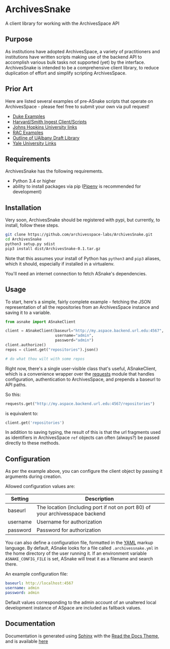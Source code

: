 # ArchivesSnake
A client library for working with the ArchivesSpace API

## Purpose
As institutions have adopted ArchivesSpace, a variety of practitioners and institutions have written scripts making use of
the backend API to accomplish various bulk tasks not supported (yet) by the interface.  ArchivesSnake is intended to be
a comprehensive client library, to reduce duplication of effort and simplify scripting ArchivesSpace.

## Prior Art
Here are listed several examples of pre-ASnake scripts that operate on ArchivesSpace - please feel free to submit your
own via pull request!

* [Duke Examples](Duke_links.md)
* [Harvard/Smith Ingest Client/Scripts](HarvardSmithLinks.md)
* [Johns Hopkins University links](Johns_Hopkins_University_links.md)
* [RAC Examples](RAC_links.md)
* [Outline of UAlbany Draft Library](ualbanyExample.md)
* [Yale University Links](Yale_Links.md)

## Requirements
ArchivesSnake has the following requirements.

- Python 3.4 or higher
- ability to install packages via pip ([Pipenv](https://docs.pipenv.org/) is recommended for development)

## Installation
Very soon, ArchivesSnake should be registered with pypi, but currently, to install, follow these steps.

``` bash
git clone https://github.com/archivesspace-labs/ArchivesSnake.git
cd ArchivesSnake
python3 setup.py sdist
pip3 install dist/ArchivesSnake-0.1.tar.gz
```

Note that this assumes your install of Python has `python3` and `pip3` aliases, which it should, especially if installed in a virtualenv.

You'll need an internet connection to fetch ASnake's dependencies.

## Usage
To start, here's a simple, fairly complete example - fetching the JSON representation of all the repositories from an ArchivesSpace instance and saving it to a variable.

``` python
from asnake import ASnakeClient

client = ASnakeClient(baseurl="http://my.aspace.backend.url.edu:4567",
                      username="admin",
                      password="admin")
client.authorize()
repos = client.get("repositories").json()

# do what thou wilt with some repos
```

Right now, there's a single user-visible class that's useful, ASnakeClient, which is a convenience wrapper
over the [requests](http://docs.python-requests.org/en/master/) module that handles configuration, authentication to
ArchivesSpace, and prepends a baseurl to API paths.

So this:

``` python
requests.get("http://my.aspace.backend.url.edu:4567/repositories")
```

is equivalent to:

``` python
client.get('repositories')
```

In addition to saving typing, the result of this is that the url fragments used as identifiers in ArchivesSpace `ref` objects can often (always?) be passed directly to these methods.

## Configuration

As per the example above, you can configure the client object by passing it arguments during creation.

Allowed configuration values are:

| **Setting** | **Description**                                                               |
|-------------|-------------------------------------------------------------------------------|
| baseurl     | The location (including port if not on port 80) of your archivesspace backend |
| username    | Username for authorization                                                    |
| password    | Password for authorization                                                    |

You can also define a configuration file, formatted in the [YAML](http://yaml.org/) markup language.  By default, ASnake looks for a file called `.archivessnake.yml` in the home directory of the user running it.  If an environment variable `ASNAKE_CONFIG_FILE` is set, ASnake will treat it as a filename and search there.

An example configuration file:

``` yaml
baseurl: http://localhost:4567
username: admin
password: admin
```

Default values corresponding to the admin account of an unaltered local development instance of ASpace are included as fallback values.

## Documentation
Documentation is generated using [Sphinx](http://www.sphinx-doc.org/en/stable/index.html) with the [Read the Docs Theme](https://sphinx-rtd-theme.readthedocs.io/en/latest/), and is available [here](https://archivesspace-labs.github.io/ArchivesSnake)
